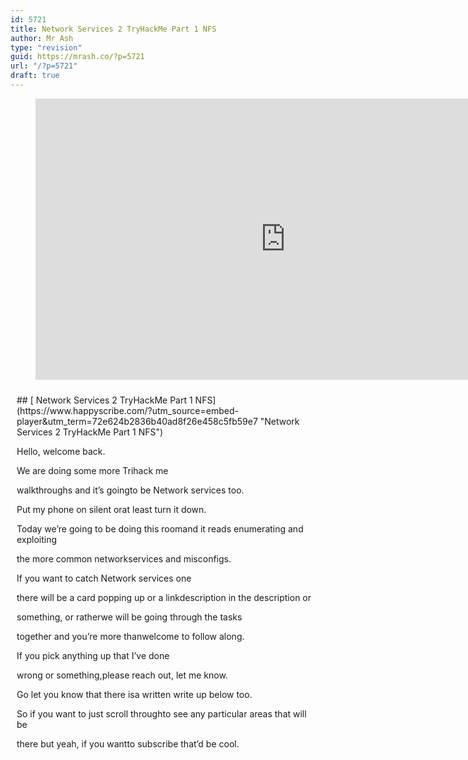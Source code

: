 ```yaml
---
id: 5721
title: Network Services 2 TryHackMe Part 1 NFS
author: Mr Ash
type: "revision"
guid: https://mrash.co/?p=5721
url: "/?p=5721"
draft: true
---
```


<figure class="wp-block-embed is-type-video is-provider-youtube wp-block-embed-youtube wp-embed-aspect-16-9 wp-has-aspect-ratio"><div class="wp-block-embed__wrapper"><iframe allow="accelerometer; autoplay; clipboard-write; encrypted-media; gyroscope; picture-in-picture" allowfullscreen="" frameborder="0" height="450" loading="lazy" src="https://www.youtube.com/embed/lBWxgGQObuo?feature=oembed" title="Network Services 2 TryHackMe Part 1 NFS" width="800"></iframe></div></figure><div id="hs-embed-container" style="position:relative;display:flex;width:100%;height:600px;"><div id="hs-embed-placeholder" style="position:absolute;top:0;bottom:0;left:0;right:0;margin:10px;overflow:auto;font-size: 14px !important">## [ Network Services 2 TryHackMe Part 1 NFS](https://www.happyscribe.com/?utm_source=embed-player&utm_term=72e624b2836b40ad8f26e458c5fb59e7 "Network Services 2 TryHackMe Part 1 NFS")

Hello, welcome back.

We are doing some more Trihack me

walkthroughs and it’s goingto be Network services too.

Put my phone on silent orat least turn it down.

Today we’re going to be doing this roomand it reads enumerating and exploiting

the more common networkservices and misconfigs.

If you want to catch Network services one

there will be a card popping up or a linkdescription in the description or

something, or ratherwe will be going through the tasks

together and you’re more thanwelcome to follow along.

If you pick anything up that I’ve done

wrong or something,please reach out, let me know.

Go let you know that there isa written write up below too.

So if you want to just scroll throughto see any particular areas that will be

there but yeah, if you wantto subscribe that’d be cool.

Otherwise no pressure.

No pressure.Cool.

So let’s get started with task one,

get connected and we’llread this through together.

I do this, I sort of like skim areasand then when I miss things I go back.

So if you want to pause and read in moredetail, of course you can do that.

Before I go, I’m just going to hit

the start machine on task three becausewe’ll be focusing, this is part one.

So we’ll be doing NFS.

So tasks one to four in this video.

Okay, with that all out of the way,let’s get into it.

So we’ve got task one, get connected.Hello and welcome.

This room is a sequel for the firstNetwork Service room which was great.

Similarly it will explore a few morecommon network services,

vulnerabilities and misconfigs that we’relikely to find in CTF and Pen tests.

So that’s cool.So yeah, pretty much we need that.

Also we need to do Linux fundamentalsif you haven’t done that.

Also got some walkthroughs if you’d want.

Otherwise go back,

make sure we’re connected on the Open VPNso you can always test by pinging

ten and if you’re on the networkyou will get some back.

Awesome.

So there’s also a little bit aboutthis not being a WiFi hacking room.

Okay, I should do that one though,it’s going to come up a couple of times.

Cool.Got our IP there.

I’m just going to quicklytry and ping that.

Cool, boxes up.Awesome.

So NFS stands for Network File System

and allows a system to share directoriesand files with others over a network.

By using NFS, users and programs can

access files on remote systemsalmost as if they were local files.

It does this by mounting all ora portion of a file system on a server.

The portion of the file system that ismounting can be accessed by clients

with whatever privilegesare assigned to each file.

I’m used to manifest in Windows

environments from where I’ve worked,but it’s cool learning about it in a Linux

environment too and howthat they can both do it.

So how does it work?

We don’t need to understand a technical

exchange too much to beable to exploit it.

However, this is somethingthat interests you.

There is a link herethat I will read one day.

First the client I will request amount

directory from the remote host and a localdirectory just the same way as like

a physical device like plugginga USB or a hard driver’s line.

The mount service then will actto connect to the relevant mount damian.

I don’t know how we say this using RPC.

So another protocol

the server checks if the user haspermissions to mount whatever directory

has been requested it will return a filehandle which uniquely identifies each file

and directory that is on the surfaceI’m getting the sense of things.

RPC calls place the Nfsd,the NFS damian or Damon on the server.

This calls and takes the file handle

the name of the file to be accessed,the user’s user ID and the group’s ID.

So checking its permissions,

these are used determiningthe access rights or permissions.

This is what control user permissions ie.

Read and writer files.

So what runs it?

Using the protocol we can transferfiles between computers and Windows.

Other non Windows OS like Linux Mac.

And it’s pretty universal.

I honestly always thought that this wasjust purely for Windows

because isn’t a computer running windowsserver can act as an NFS server

clients likewise NFS allowedWindows based computers.

So yeah, it can go either way.

I thought the whole new file thing wasa Windows thing, but this is network file

system but I associateit with the new files.

I get that mixed up.

So they’re different here Samoor sir,

I’ve got all this linked off that Iwill I promise I will read it again.

So let’s go throughthe questions together.

We’ve got what does NFS stand for?

Network file system.

I’ve got such a bad memory.

What process allows an NFS clientto interact with a remote directory as

through as though itwas a physical device.

What process allows ourNFS client the process?

What was the process we had back up here?

Mounting are we calling it?

I think mounting?

Yeah,caviar I have done this but it was

a little bit ago so Idon’t remember everything.

I remember some things.

So there might be typical bit of problem

solving and going back over and reading reremembering to what does NFS use

to represent filesand directories on the server?

Good question.What does it use to represent files?

Uses the file handle.

Is that one what are you looking for?Two words?

Yeah, I think it’s the file handle.

It’s one that says this is the thing

that it uses to connectbut I think it uses the file handle.

We had a hint.What does the operating user says?

Yeah, mounting.

Cool.

What protocol does NFS use to communicatebetween the server and the client.

So there was another protocol

that it specified in some PC.

Awesome.

What two pieces of user data does the NFS

server take as parametersfor controlling user permissions?

Format?Parameter one and parameter two.

So something.

So under the file handle we gotthe name of the file to be accessed.

We’ve got the user, so we gotthe user ID and group ID.

I’m pretty sure.

Now I remember.

Can a windows NFS chef file with a linux?

You can if we remember up here itsaid that it can go either way.

So what runs it?

Everything can run it one wayand everything can run the other way.

So the next kind of Linux yeah,Linux can share files with macOS clients.

Everybody’s happy.

What’s the latest version of NFS released?

So I don’t know.

Let’s have a look.

Network file system for NFS.

So we got V two, we gotV three, we got V four.

So I’m going to take it v four being

the largest number and not seeinganything else by just scanning around.

Version four came out December 2000.

We got 4.1 2010 and we got 4.2

from 2016 and it does say since 2016.

So as of 2020 there’s nothing new so far.

But being 2022, maybe theremight be something new.

How long was it?Between six years.

So maybe we got to wait a few more years.Cool.

So that’s going to be our understanding.

NFS.

So we’ll close that one.

So let’s go over to task three for NFS.

And we’ve already started our machine,

we already pinged it,so we should be good to go.

So before I go and read this,I know we do have to go ahead and do

a port scan, so it’s going to tellus about mounting and shares.

So what I’m going to do is I’m going

to run the port scan,then I’m going to do a bit of reading,

going to let that run in the backgroundand maybe by the time we finish reading

it’ll all be done, otherwiseI’ll just skip the video.

So let’s go and do an Nmap against our

machine that is not our machine,that is the version of anniversary.

But we’re going to do a coupleof switches like always.

Double VV forbos I’m goingto make sure I do a couple A.

I’m actually going to just do this.

This was from last scan,

so if you want to go ahead and copythat or you’ve already got it.

I’ve gone ahead and actually createda network services two directory.

So I’m going to

output to a Scanport file and justhave a scan port back up just in case.

But the thing we do want to change,that’s not how terminals work actually.

We do want to just make surewe put in our IP in there.

So if you’re unfamiliar with the switches,that’s all good.

I’m learning two this was the all or

aggressive mode, which is going to tryand detect and run some scripts.

I think this is thengoing to run all ports.

So we’re trying to scan as many ports as

we can and get as muchinformation as we can.

And this is just outputting the file.

Cool, that should be cool.

So going to let that run.

Already found a couple of ports,so that’s very exciting.

So while that’s running in the background,let’s keep on going with what we got here.

All right, before we begin,

make sure to ploy the roomand give it some time to boot.

Yeah, it’s been booting for a while.Please.

This can take up to five minutes,so yeah, we’re good.

What is enumeration?

Enumeration is defined as a process,

establishes activeconnection to the target host to discover

potential attack vectorsin the system and blah, blah, blah.

Finding out stuff that’s probably a goodlink to use for blogging and stuff.

Cool.

So we’re going to findout stuff requirements.

In order to do more advanced enumeration

on NFS servers, we’regoing to use and shares.

We’re going to need a few tools.

So for this we have NFS common.Do I have?

NFS common.

I don’t believe I do.

So let’s just try an Apt.

Cool.

So it’s a package on the list,so let that do its thing.

It’s important to include shadow mount FC.

And let me use this shadow mount.

These are going to be useful tools when it

comes to extracting informationfrom Fchat.

If you like more informationabout this, please go here.

I’m all good.

You can install this by running aptinstall and it’s con, which we just did.

It’s part of the defaultrepositories from Linux distro.

That makes it easy.

Not that I don’t like installing differentthings from like GitHub and stuff, I mean,

it’s like fine, but it is nice whenthings are just like on your system.

I’m just going to run a quick abt.

What?

This keeps happening.I don’t know what is up.

See my terminal right now,I’m just going over.

I’m just going to runa quick update and upgrade.

Seriously, what is with thisterminal thing?

Okay, port scanning covered many times

before when you use Nmap,first up is port scan.

So anything else that weneed to know here?

You can do this.Just Nmap.

We use that NP for allthe ports mounting shares.

Your client system needs a directory where

content can be shared betweenthe house and the server.

So once we’re finished with our Nmap scan,

which is going to take a little while,we’re going to use mount Tmfsip.

So we’ll put our IP there and then share

and we’ll put it in our temp fileand create a mount and use a flag.

No locks.So that runs it as root.

Execute the mount command.

Which I assume is part of NFS common.

Or maybe not type of device to mountso T to specify the device type.

IP.The address of the NFS server.

And the name of the share.

So Share isn’t like a flag, this isjust a name, which could be anything.

In this case it’s just Share.Cool.

And no lock specifiesnot to use NLM locking.

So I have no idea what NLM locking is.

Network lock manager, purpose ofversion two and three.

This protocol is closelytied with NFS protocol.

Self shares handle fire.

Cool.

I now have still no idea what it is,but we don’t want it.

Good.

Okay, so now we understand our tools.

Conduct a thorough port,

scan all of your choosing and we wantto find out how many ports are open.

So out of the top thousand or so,

we do have two and we arelooking for a one digit answer.

This is a bit of a worry.

This is like what gets me.

Like, I don’t know if this isthe switch that makes it go longer.

You know what,

I’m going to undo it and I’m goingto use the T four to speed it up.

Okay, so you don’t have to wait through.

I’m going to skip ahead,but I’m going to run that.

And so our skin has finished.

Took little less time that we speed it up,

but it has tried to find a littlebit more about the ports.

So let’s go over the first question again.

Conduct a third.

How many ports are open?

So we’ve got one.Instead of counting them,

I’m going to try and do somethingthat I saw in another one.

We can just cut out the file that I

created, but we’ll justgrab anything that is open.

Cool.So a little bit easier.

123-4567 ports are open,so let’s just have a little bit.

So we’ve got SSH, we’ve got RPC binds.

So RPC was another protocol that NFS uses.

So it looks like they’reall got RPC or something.

We’ve got mount D on a couple of ports.

So not sure if these are like all the one

service and they just have multiple portsto use, or these are definitely different

services, thereforeneeding different ports.

No.

So which port contains the servicewe’re looking to enumerate?

So this is a bit tricky.

I’m assuming it’s goingto be one of these.

We’re looking for four digits.

It’s telling me that this is definitelythe one that actually says NFS,

so I’m going to just copy overthat number and put it in.

Cool, so that’s what we’re looking at.

If that wasn’t here, honestly,I wouldn’t be 100% sure.

I mean it does say NFS,but otherwise fair game.

Now use the user bin SMSHIe to list the NFS shares.

Okay, let’s try that.

So is show mounts.

Yes, it’s in the binary,so we can just run it as is

e, and then our IP address,which I will just copy over and let’s see

if that takes on so exportlist from this is under home.

Is that right or is that it?

Have I misunderstood that?

Home is literally it?

What is the name of the visible share?

Oh, that is it.That tripped me out.

I thought it was exporting a list to thisdirectory, but home is actually it.

Okay, cool.That’s cool.

All right, time to mountthe share to our local machine.

Let’s make the directory so make do.

And we’re putting this in our temporaryfolder with an absolute path.

I was going to create this mounting folderhere

so we can just list out everything elsein our temporary folder or directory.

Got a bunch of random stuff.

And then we’ve got ourmount that we just created.

Then we want to use the mount command webroke down earlier to

NFS share to the local machine changedirectory to where you mounted the share.

What is the name of the folder inside?

Okay, let’s go up NR and use this.

So we’re going to use the mount command.

Now, if you’re wondering,I don’t need pseudo privileges because I’m

already logged in as my most privilegeduser, so I don’t have to use that.

But when you use P for the type which was

NFS, then we’re going to paste in ourIP again, which I need to copy.

Thank you.Try hack me for putting it right there.

And then we’re going to put in the share.

So this share that we’reconnecting to is home.

That was the file that I saw.

Now, I don’t think weneed to put a file path.

I don’t think we need to do that.

Could be wrong.

Let’s see.

And then we’re going to put the locationof where we’re connecting this share to.

And then that last one, no lock,

which does the thing aboutthe thing that’s it cool.

See what it does.

So if it is working, it is going outand grabbing it and connecting it.

So if there’s a little bit of time delay,that’s not a bad thing.

So let’s list out what is in our temporary

and in that mount directoryand hopefully we see something great.

So that’s successful.

That means it’s worked, basically.

All right, let’s look inside this.

So you’re going to hit the up arrow

and we’re going to spell it outand hit tab and see what we’ve got.

So I can’t see anything,

but that doesn’t meanthere’s nothing there.

Let’s use Ll, which is shorthand for list.

Okay, I really don’t have anything there.

Looks like we’re inside a user’s home.

Okay, interesting.Let’s do a bit of research.

Now let’s have a look through the folders.

Which of these folders contain the keys?

Did I do something wrong?

Because I can’t actuallysee anything in this.

I may have to retrace my steps ifI have done something wrong here.

Cool.

I’m just silly because Ll doesn’tinclude the dasha I thought it did.

It only does the L, which it lists out.

But A includes all,which shows us all the files,

including hidden files,which has the period before it.

So there’s a little hint in here.

They bolded the letters RSA,which is the acronym for our RSA files.

So there’s the RSA public keysand private keys, which is for SSH.

So if we list out lain here, but then we go SSH this time

and we look inside that file,then we can see those files.

So this is what we’re after,RSA, public and private.

So SSH, that’s wherewe’re looking inside of.

And then what are the keys?

That’s mostly useful.

So out of these two,this one is the private key.

So PU B, for public, but IDA is almost

because that’s private,you shouldn’t be able to see this.

Cool.So copy this file to a different location.

Cool.So we can use the CP command to copy that.

So in that temporary file in the mount,

in the cappuccino and then in the SSH,and we’re going to grab that.

What am I doing?ID.

Yeah.

So there’s just a little bit of delaybetween my keyboard and then server.

So we’re just going to copythat and go to space.

And I’m just going to put it

in the directory that I’m already at,which is in the network services.

So cool.So I’ve grabbed that.

So we can list out here.

So here it is.

So we’re going to bechanging the permissions.

So we’re going to be using the 600.

So that means I think it’s read,testing my permission knowledge.

So let’s just run 600 against it.

So we can see here we’ve got read,write, and then for the user.

So no execute and nothing for the groupand nothing for everyone else.

So we’re changing it.

I’m going to put myself on a limb and I’m

going to say the W is goingto disappear after we run this.

See if I’m right.

I am totally ready to be wrong.

I am totally wrong.

It was the same, I thoughtit’s already at 600, which seems weird.

I don’t know if I’m probablyjust getting confused.

I don’t know.I don’t know.

Assuming we have the word right about what

type of directory this is,we can pretty easily work out the name

of the user the key corresponds to,which is going to probably be cappuccino.

So this way we’re going to SSH,

use the I to import thisfile as our authentication.

So let’s see if that works.

So SSH, we’re going to use the idrsa file,we’re going to use the cap.

How do you spell cappuccino again?

C.

Cool.Going to punch that in.

Are you sure you want to do this?Yes, please.

Warning, it’s pinned host.

And that just loads usin because that’s our password.

Awesome.So can we log in using that?

Yeah.

Okay.

I’m just trying to remember 600, I thinkfour was breed, seven was everything.

Six, I can’t remember my bid sets,whatever.

Cool.Anyway, we’re in.

So who am I?

I’m running cappuccino.

I would be in the directory.

So let’s list out the home.

And there’s only one other useron this system besides Root.

So we’re going to try and proveescalate up the privileges tree.

Vertically, of course.

Let’s go over to task four.

So we do have our foothold in the system,which is cool, but we want to go to Roots.

So just going to quickly scroll down.

We need to gain definitely Prove esque.

All right, we’re done, right?

Not quite.

We have a low privilege shell,so we can’t do much with this user.

So you might be able to use escalate

privileges dependingon how it’s configured.

What is root squash?

What is root squash on NFS shares?

Root squashing is enabled and prevents

anyone connecting to the NFS share fromhaving root access to the NFS volume.

Remote root users areassigned as user NFS.

Nobody when connected,which has the least local privileges.

Not what we want.

However, if this is turned off, it canallow the creation of SUID bid files.

So this is special user IDs or something?

I can’t remember exactly.

But like, temporary privileges, I think,

allowing a remote user routeaccess to connect to the system.

So what are the SUID fits?

That essentially this means that the file

or files can be run with permissionsof the files owner or group.

In that case, as a super user,

we can leverage this to geta shell with the privileges.

There’s, like, this really long command

that you can just copy paste to seeall of these files on a system.

Apparently, it’s, like,common in CTS and stuff.

Okay.

Method sounds complicated,but really provide you familiar with it?

I’m not that familiar with how it works.

It is complicated for me, but whatever.

It’s fairly easy to understand.

We’re able to upload files to their names,

share, and then controlthe permissions of these files.

We can set the permissions of whatever we

uploaded in the caseof a Bash l executable.

Okay, please walk me through this becauseI’ve gone through this room and I’ve done

this a couple of times, but it’s stilllike yeah, it takes me a little bit.

Anyway, due to compatibilityreasons will be standard.

You can download it here.

Will this be straight up download?

Okay, so this is just for this file.

Can I just go to the raw

view raw upload the bash.

Can I just use Wget on the system?

Can I get and just download that file?

Probably not, right?

It probably doesn’t have outbound traffic.

Okay, so in that case,we can just W, get this.

Man, I love this sick terminal.

I’m going to go over here.

Let me just change directoriesover into documents.

Try hack me networkservices, too.

Cool.So we got Bash roar true.

All right, let me just try this again

and ll but just call it Bash.

Does that work?

No, I got fine, I’ll just move sorry.

This is probably I wasgoing to call this bash.

Cool.

So if we just cut out bash,

this should be in binary,so it doesn’t make a lot of sense.

All right, cool.Got that.

So we do need to getthis over to the system.

So we can do this by a couple of ways.

I’m going to start a Python server

on here using Python three Mhdcpserver running on port 8000.

So if we tell our system to download

from our local IP so we’re goingto go back over to capture.

Did I lose my mouse?Again.

Sometimes my mouse juststops working here.

Okay, so you definitely can’t,

but we can w get locallyto this system running on port 8000.

So that’s my system.

I just started a web server,and we’re just going to download bash.

I’m just going to go get that locally.

Apparently, this is a good way of getting

files across your systemsthat you’re trying to get into.

So now that’s our bash file,

we can confirm all right,does this happen to other people?

And we can see here, hey,this system just connected to it.

Cool.

So we can just turn offthat little web server.

So we can confirm eleven, 3504, that thisis definitely the exact same file.

So once it’s over here, we can change mod.

No, let’s just go to the questions.

Let’s just go back.

I’m getting ahead of myself.

So we’ve gained access.

We’ve got low privilege uploadbash executable to NFS.

I was supposed to upload to the NFS.

Yeah, we already had a mountconnecting our two machines.

Well, I’ve done it in a slightlydifferent way, so let me just go back.

This is what I get.

So what we could have done is copy our

bash to our temporary mountfolder or directory.

So we’ve copied that and puts it overthere, and then it uploads the files.

It just takes a little bit.

So in this case, if we looked atwhere’s the mount is, it in mount.

If we looked up Lsmn, I don’tknow where the mount is on here.

Shared folder.

Is that where it goes?

Okay, I’m not sure where it goes,but I got it over there.

Anyway.

First change directory to the mount forthe NFC should still be mounted.

And then using the homes directories oh,

wait, it was just in thewasn’t it just in our file?

Yeah, it was the home file.

So it would have just been there.

So I copied it over, I think.

Download CP.

Copy that to download bash.Yes.

So we’ve got it over there.

Now we’re going to add SUID bit permission

to the bash executor we just copied usingplus permission bash.

What letter do we setthe SEO bit using change?

Actually, I’m not sure.

Okay, let’s problem solve this.

So this is our file right herethat we need to change over.

So we need to see an S somewhere here.

I don’t know if it’s like,for the executable, so let’s just try.

So we go ch changemode plus S.

I think two bash and list that out again.

And now we have sick.

That’s right.

I probably should have done that.

Okay, cool.

I probably should have donethat before I done it here anyway.

Let’s do a sanding check.

Let’s just checkthe permissions of the bash.

That’s what I just did in Lslabash.

What is the permission look like?

So I don’t know if it wants all of it.

I’m just going to copy that over,

but it says change permissions or bashis not permitted because we’re not user.

So because I’m doingin the wrong one, right?

Because I need to do itactually through yes.

I need to go change mod plus S.

I need to do it in the right place.

That’s what I’m missing.

That’s what I’m missing, I think.

Cappuccino Bash.

So I can do it here becauseI’ve got privileges.

But if I look over here,if I look over here and it’s added,

but it’s not executable for everyone,can I add change mod plus X?

Can I do this and then do this?

Cool.All right.

This is looking a little bit morelike what I should have got.

Read, write specials, figured it out.

So this is good learning.

So changing the permissions from yourmachine is what’s, misconfigured?

We shouldn’t be ableto do that, obviously.

All right, now SSH into the user,which is where I’m already at.

And this is what was confusing me.

And Run P persists with permissions.

So we can just go bash P and go.

Who am I?

And we’re root.

We did a baby.

Let’s list out what we’ve got.Wait, where am I?

Print working, directory home and capture.

So let’s just change directories

to go to our root folderand then we can list out that.

Then we can cataparroot textand looks like we’ve got our flag.

Honestly, it felt pretty good because sortof things went a bit pear shaped there.

Did things.But you know what?

It’s all part of the learning,so it’s all good.

That was the first partof Network Services, too.

Task is one to four.

Go ahead and we’ll terminate that.

If you enjoyed this, let me know.

Comment, like, all thosesort of good stuff.

If you have any comments for videosor anything, just let me know.

Reach out if you want to.

Yeah, that was fun.

That was really fun.

Stay tuned for part two, which will begoing over SMTP, so that should be fun.

And then, of course, part threewill finish off with my SQL.

So thanks.Stick around.

If you’ve made it this far,

you’re absolutely the legendand I will see you next time.

Cool, thank you.

</div><div class="hs-embed" data-hide_video="true" data-id="72e624b2836b40ad8f26e458c5fb59e7" data-private_text="true"></div><script>
var js=document.createElement('script');js.type='text/javascript';js.async=true;js.src='https://embed.happyscribe.co/main.js';document.head.appendChild(js);
</script></div><style type="text/css"> ._h1s512 { white-space: nowrap; } </style>
